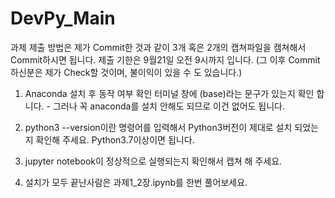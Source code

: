 # DevPy_Main

과제 제출 방법은 제가 Commit한 것과 같이 3개 혹은 2개의 캡쳐파일을 캠쳐해서 Commit하시면 됩니다. 
제출 기한은 9월21일 오전 9시까지 입니다. (그 이후 Commit하신분은 제가 Check할 것이며, 불이익이 있을 수 도 있습니다.)

1. Anaconda 설치 후 동작 여부 확인 터미널 창에 (base)라는 문구가 있는지 확인 합니다. - 그러나 꼭 anaconda를 설치 안해도 되므로 이건 없어도 됩니다. 
2. python3 --version이란 명령어를 입력해서 Python3버전이 제대로 설치 되었는지 확인해 주세요. Python3.7이상이면 됩니다. 
3. jupyter notebook이 정상적으로 실행되는지 확인해서 캡쳐 해 주세요. 


4. 설치가 모두 끝난사람은 과제1_2장.ipynb를 한번 풀어보세요.
